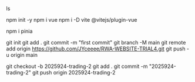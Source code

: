 <!--vite congi-->
ls
<!--initialise & add dependencies-->
npm init -y
npm i vue
npm i -D vite @vitejs/plugin-vue

<!--install pinia-->
npm i pinia

<!--push to github-->
git init
git add .
git commit -m "first commit"
git branch -M main
git remote add origin https://github.com/JYceeee/RWA-WEBSITE-TRIAL4.git
git push -u origin main

<!--新建并切换到新分支、保存修改、提交、推送到 GitHub-->
git checkout -b 2025924-trading-2
git add .
git commit -m "2025924-trading-2"
git push origin 2025924-trading-2
